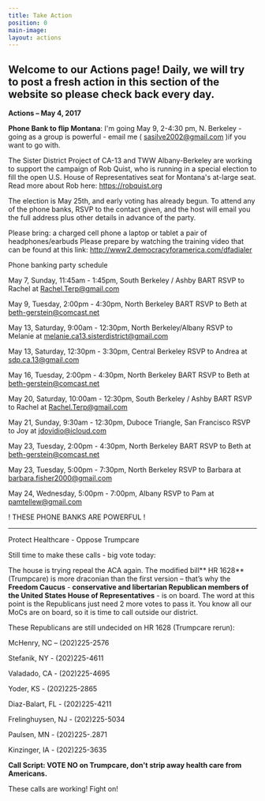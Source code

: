 ```yaml
---
title: Take Action
position: 0
main-image: 
layout: actions
---
```


## **Welcome to our Actions page!  Daily, we will try to post a fresh action in this section of the website so please check back every day.**

**Actions – May 4, 2017**

**Phone Bank to flip Montana**:  I'm going May 9, 2-4:30 pm, N. Berkeley - going as a group is powerful - email me ( [sasilve2002@gmail.com](http://sasilve2002@gmail.com) )if you want to go with.

The Sister District Project of CA-13 and TWW Albany-Berkeley are working to support the campaign of Rob Quist, who is running in a special election to fill the open U.S. House of Representatives seat for Montana's at-large seat. Read more about Rob here: https://robquist.org 
 
The election is May 25th, and early voting has already begun.  To attend any of the phone banks, RSVP to the contact given, and the host will email you the full address plus other details in advance of the party.

Please bring:
a charged cell phone 
a laptop or tablet 
a pair of headphones/earbuds
Please prepare by watching the training video that can be found at this link:  http://www2.democracyforamerica.com/dfadialer

Phone banking party schedule

May 7, Sunday, 11:45am - 1:45pm, South Berkeley / Ashby BART
RSVP to Rachel at Rachel.Terp@gmail.com

May 9, Tuesday, 2:00pm - 4:30pm, North Berkeley BART
RSVP to Beth at beth-gerstein@comcast.net

May 13, Saturday, 9:00am - 12:30pm, North Berkeley/Albany
RSVP to Melanie at melanie.ca13.sisterdistrict@gmail.com

May 13, Saturday, 12:30pm - 3:30pm, Central Berkeley
RSVP to Andrea at sdp.ca.13@gmail.com

May 16, Tuesday, 2:00pm - 4:30pm, North Berkeley BART
RSVP to Beth at beth-gerstein@comcast.net

May 20, Saturday, 10:00am - 12:30pm, South Berkeley / Ashby BART
RSVP to Rachel at Rachel.Terp@gmail.com

May 21, Sunday, 9:30am - 12:30pm, Duboce Triangle, San Francisco
RSVP to Joy at jdovidio@icloud.com

May 23, Tuesday, 2:00pm - 4:30pm, North Berkeley BART
RSVP to Beth at beth-gerstein@comcast.net

May 23, Tuesday, 5:00pm - 7:30pm, North Berkeley
RSVP to Barbara at barbara.fisher2000@gmail.com

May 24, Wednesday, 5:00pm - 7:00pm, Albany
RSVP to Pam at pamtellew@gmail.com

!  THESE PHONE BANKS ARE POWERFUL !
 
-----------------------




Protect Healthcare - Oppose Trumpcare

Still time to make these calls - big vote today:

The house is trying repeal the ACA again. The modified bill** HR 1628** (Trumpcare) is more draconian than the first version – that’s why the **Freedom Caucus** - **conservative and libertarian Republican members of the United States House of Representatives** - is on board. The word at this point is the Republicans just need 2 more votes to pass it. You know all our MoCs are on board, so it is time to call outside our district.

These Republicans are still undecided on HR 1628 (Trumpcare rerun):

McHenry, NC – (202)225-2576

Stefanik, NY - (202)225-4611

Valadado, CA - (202)225-4695

Yoder, KS - (202)225-2865

Diaz-Balart, FL - (202)225-4211

Frelinghuysen, NJ - (202)225-5034

Paulsen, MN - (202)225-.2871

Kinzinger, IA - (202)225-3635

**Call Script: VOTE NO on Trumpcare, don't strip away health care from Americans.**

These calls are working!  Fight on!